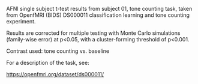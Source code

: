 AFNI single subject t-test results from subject 01, tone counting task, taken from OpenfMRI (BIDS) DS000011 classification learning and tone counting experiment. 

Results are corrected for multiple testing with Monte Carlo simulations (family-wise error) at p<0.05, with a cluster-forming threshold of p<0.001. 

Contrast used:
tone counting vs. baseline

For a description of the task, see:

https://openfmri.org/dataset/ds000011/

